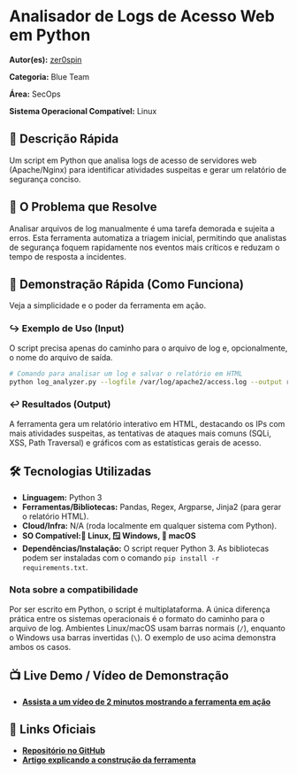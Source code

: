 # Analisador de Logs de Acesso Web em Python

**Autor(es):** [zer0spin](./../membros/zer0spin.md)

**Categoria:** Blue Team 

**Área:** SecOps

**Sistema Operacional Compatível:** Linux

## 📄 Descrição Rápida

Um script em Python que analisa logs de acesso de servidores web (Apache/Nginx) para identificar atividades suspeitas e gerar um relatório de segurança conciso.

## 🎯 O Problema que Resolve

Analisar arquivos de log manualmente é uma tarefa demorada e sujeita a erros. Esta ferramenta automatiza a triagem inicial, permitindo que analistas de segurança foquem rapidamente nos eventos mais críticos e reduzam o tempo de resposta a incidentes.

## 🚀 Demonstração Rápida (Como Funciona)

Veja a simplicidade e o poder da ferramenta em ação.

### ↪️ Exemplo de Uso (Input)
O script precisa apenas do caminho para o arquivo de log e, opcionalmente, o nome do arquivo de saída.

```bash
# Comando para analisar um log e salvar o relatório em HTML
python log_analyzer.py --logfile /var/log/apache2/access.log --output relatorio_seguranca.html
```

### ↩️ Resultados (Output)

A ferramenta gera um relatório interativo em HTML, destacando os IPs com mais atividades suspeitas, as tentativas de ataques mais comuns (SQLi, XSS, Path Traversal) e gráficos com as estatísticas gerais de acesso.

## 🛠️ Tecnologias Utilizadas

  * **Linguagem:** Python 3
  * **Ferramentas/Bibliotecas:** Pandas, Regex, Argparse, Jinja2 (para gerar o relatório HTML).
  * **Cloud/Infra:** N/A (roda localmente em qualquer sistema com Python).
  * **SO Compatível:🐧 Linux, 🪟 Windows, 🍏 macOS** 
  * **Dependências/Instalação:** O script requer Python 3. As bibliotecas podem ser instaladas com o comando `pip install -r requirements.txt`.

### Nota sobre a compatibilidade

Por ser escrito em Python, o script é multiplataforma. A única diferença prática entre os sistemas operacionais é o formato do caminho para o arquivo de log. Ambientes Linux/macOS usam barras normais (`/`), enquanto o Windows usa barras invertidas (`\`). O exemplo de uso acima demonstra ambos os casos.

## 📺 Live Demo / Vídeo de Demonstração 

  * **[Assista a um vídeo de 2 minutos mostrando a ferramenta em ação](https://www.youtube.com/watch?v=BSlfQWpCFco)**

## 🔗 Links Oficiais

  * **[Repositório no GitHub](https://github.com/zer0spin)**
  * **[Artigo explicando a construção da ferramenta](https://x.com/zer0spin)**

